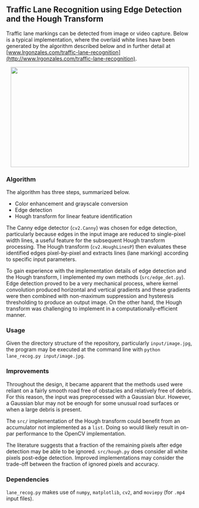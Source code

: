 ## Traffic Lane Recognition using Edge Detection and the Hough Transform
Traffic lane markings can be detected from image or video capture. Below is a typical implementation, where the overlaid white lines have been generated by the algorithm described below and in further detail at [www.lrgonzales.com/traffic-lane-recognition](http://www.lrgonzales.com/traffic-lane-recognition).

<p align="center">
  <img src="https://user-images.githubusercontent.com/4633154/38846095-7fe42122-41c8-11e8-9755-01c13528094b.jpg" width="480px" height="270px"/>
</p>

### Algorithm
The algorithm has three steps, summarized below.

* Color enhancement and grayscale conversion
* Edge detection
* Hough transform for linear feature identification

The Canny edge detector (`cv2.Canny`) was chosen for edge detection, particularly because edges in the input image are reduced to single-pixel width lines, a useful feature for the subsequent Hough transform processing. The Hough transform (`cv2.HoughLinesP`) then evaluates these identified edges pixel-by-pixel and extracts lines (lane marking) according to specific input parameters.

To gain experience with the implementation details of edge detection and the Hough transform, I implemented my own methods (`src/edge_det.py`). Edge detection proved to be a very mechanical process, where kernel convolution produced horizontal and vertical gradients and these gradients were then combined with non-maximum suppression and hysteresis thresholding to produce an output image. On the other hand, the Hough transform was challenging to implement in a computationally-efficient manner.

### Usage
Given the directory structure of the repository, particularly `input/image.jpg`, the program may be executed at the command line with `python lane_recog.py input/image.jpg`. 

### Improvements
Throughout the design, it became apparent that the methods used were reliant on a fairly smooth road free of obstacles and relatively free of debris. For this reason, the input was preprocessed with a Gaussian blur. However, a Gaussian blur may not be enough for some unusual road surfaces or when a large debris is present.

The `src/` implementation of the Hough transform could benefit from an accumulator not implemented as a `list`. Doing so would likely result in on-par performance to the OpenCV implementation.

The literature suggests that a fraction of the remaining pixels after edge detection may be able to be ignored. `src/hough.py` does consider all white pixels post-edge detection. Improved implementations may consider the trade-off between the fraction of ignored pixels and accuracy.

### Dependencies
`lane_recog.py` makes use of `numpy`, `matplotlib`, `cv2`, and `moviepy` (for `.mp4` input files).

